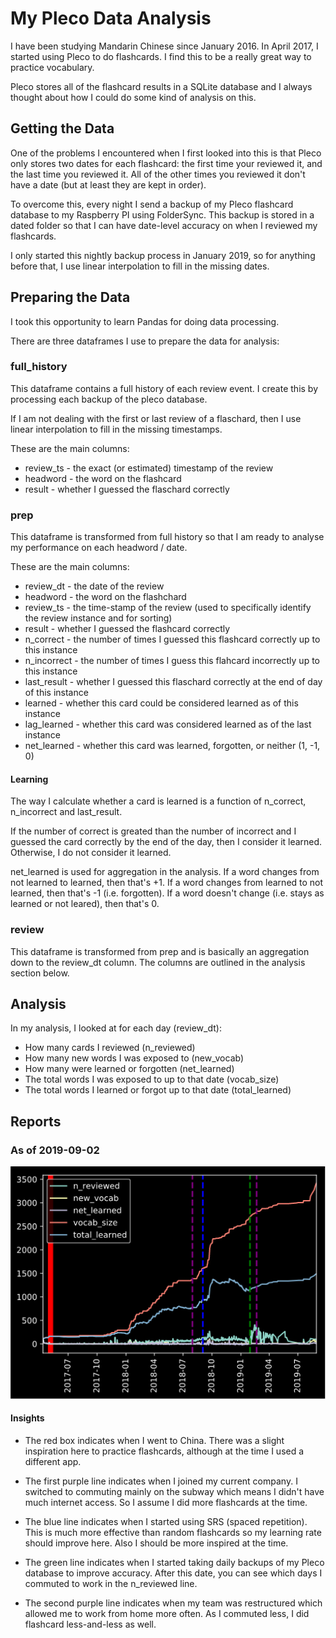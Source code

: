 # My Pleco Data Analysis

I have been studying Mandarin Chinese since January 2016. In April 2017, I started using Pleco to do flashcards. I find this to be a really great way to practice vocabulary.

Pleco stores all of the flashcard results in a SQLite database and I always thought about how I could do some kind of analysis on this.

## Getting the Data

One of the problems I encountered when I first looked into this is that Pleco only stores two dates for each flashcard: the first time your reviewed it, and the last time you reviewed it. All of the other times you reviewed it don't have a date (but at least they are kept in order).

To overcome this, every night I send a backup of my Pleco flashcard database to my Raspberry PI using FolderSync. This backup is stored in a dated folder so that I can have date-level accuracy on when I reviewed my flashcards.

I only started this nightly backup process in January 2019, so for anything before that, I use linear interpolation to fill in the missing dates.

## Preparing the Data

I took this opportunity to learn Pandas for doing data processing.

There are three dataframes I use to prepare the data for analysis:

### full_history

This dataframe contains a full history of each review event. I create this by processing each backup of the pleco database.

If I am not dealing with the first or last review of a flaschard, then I use linear interpolation to fill in the missing timestamps.

These are the main columns:

* review_ts - the exact (or estimated) timestamp of the review
* headword - the word on the flashcard
* result - whether I guessed the flaschard correctly

### prep

This dataframe is transformed from full history so that I am ready to analyse my performance on each headword / date.

These are the main columns:

* review_dt - the date of the review
* headword -  the word on the flashchard
* review_ts - the time-stamp of the review (used to specifically identify the review instance and for sorting)
* result - whether I guessed the flashcard correctly
* n_correct - the number of times I guessed this flashcard correctly up to this instance
* n_incorrect - the number of times I guess this flahcard incorrectly up to this instance
* last_result - whether I guessed this flaschard correctly at the end of day of this instance
* learned - whether this card could be considered learned as of this instance
* lag_learned - whether this card was considered learned as of the last instance
* net_learned - whether this card was learned, forgotten, or neither (1, -1, 0)

#### Learning

The way I calculate whether a card is learned is a function of n_correct, n_incorrect and last_result.

If the number of correct is greated than the number of incorrect and I guessed the card correctly by the end of the day, then I consider it learned. Otherwise, I do not consider it learned.

net_learned is used for aggregation in the analysis. If a word changes from not learned to learned, then that's +1. If a word changes from learned to not learned, then that's -1 (i.e. forgotten). If a word doesn't change (i.e. stays as learned or not leared), then that's 0.

### review

This dataframe is transformed from prep and is basically an aggregation down to the review_dt column. The columns are outlined in the analysis section below.

## Analysis

In my analysis, I looked at for each day (review_dt):

* How many cards I reviewed (n_reviewed)
* How many new words I was exposed to (new_vocab)
* How many were learned or forgotten (net_learned)
* The total words I was exposed to up to that date (vocab_size)
* The total words I learned or forgot up to that date (total_learned)

## Reports

### As of 2019-09-02

![screenshot](/images/20190902.png)

#### Insights

* The red box indicates when I went to China. There was a slight inspiration here to practice flashcards, although at the time I used a different app.

* The first purple line indicates when I joined my current company. I switched to commuting mainly on the subway which means I didn't have much internet access. So I assume I did more flashcards at the time.

* The blue line indicates when I started using SRS (spaced repetition). This is much more effective than random flashcards so my learning rate should improve here. Also I should be more inspired at the time.

* The green line indicates when I started taking daily backups of my Pleco database to improve accuracy. After this date, you can see which days I commuted to work in the n_reviewed line.

* The second purple line indicates when my team was restructured which allowed me to work from home more often. As I commuted less, I did flashcard less-and-less as well.
